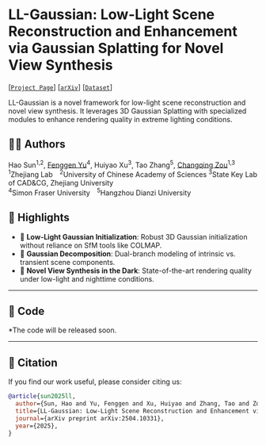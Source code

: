 # LL-Gaussian: Low-Light Scene Reconstruction and Enhancement via Gaussian Splatting for Novel View Synthesis

[[`Project Page`](https://sunhao242.github.io/LL-Gaussian_web.github.io/)] [[`arXiv`](https://arxiv.org/abs/2504.10331)] [[`Dataset`](https://github.com/sunhao242/LL-Gaussian)]

LL-Gaussian is a novel framework for low-light scene reconstruction and novel view synthesis. It leverages 3D Gaussian Splatting with specialized modules to enhance rendering quality in extreme lighting conditions.
 
## 👨‍💻 Authors

Hao Sun<sup>1,2</sup>, [Fenggen Yu](https://fenggenyu.github.io/)<sup>4</sup>, Huiyao Xu<sup>3</sup>, Tao Zhang<sup>5</sup>, [Changqing Zou](https://changqingzou.weebly.com/)<sup>1,3</sup>  
<sup>1</sup>Zhejiang Lab <sup>2</sup>University of Chinese Academy of Sciences <sup>3</sup>State Key Lab of CAD&CG, Zhejiang University  
<sup>4</sup>Simon Fraser University <sup>5</sup>Hangzhou Dianzi University

## 📌 Highlights
- 🌙 **Low-Light Gaussian Initialization**: Robust 3D Gaussian initialization without reliance on SfM tools like COLMAP.
- 🔀 **Gaussian Decomposition**: Dual-branch modeling of intrinsic vs. transient scene components.
- 🎥 **Novel View Synthesis in the Dark**: State-of-the-art rendering quality under low-light and nighttime conditions.

---
## 🧱 Code
 *The code will be released soon.

---

## 🧪 Citation

If you find our work useful, please consider citing us:

```bibtex
@article{sun2025ll,
  author={Sun, Hao and Yu, Fenggen and Xu, Huiyao and Zhang, Tao and Zou, Changqing},
  title={LL-Gaussian: Low-Light Scene Reconstruction and Enhancement via Gaussian Splatting for Novel View Synthesis},
  journal={arXiv preprint arXiv:2504.10331},
  year={2025},
}
